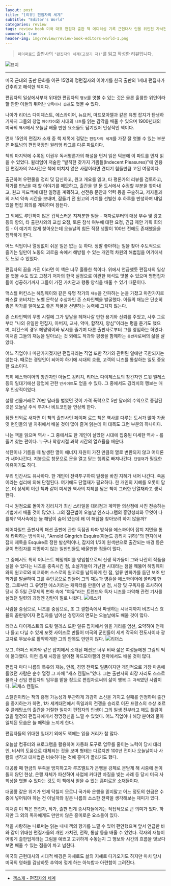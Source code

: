```yaml
---  
layout: post  
title: "[리뷰] 편집자의 세계"  
subtitle: "Editor's World"  
categories: review 
tags: review book 미국 대표 편집자 출판 책 에디터십 기록 근현대사 인물 위인전 자서전 경영 가치관 재능  
comments: true  
header-img: img/review/review-book-editors-world-1.png
---  
```

  
> `페이퍼로드` 출판사의 `"편집자의 세계(고정기 저)"`를 읽고 작성한 리뷰입니다.  

![표지](https://telegeam.github.io/assets/img/review/review-book-editors-world-1.png)  

---

미국 근대의 출판 문화를 이끈 15명의 명편집자의 이야기를 한국 출판의 1세대 편집자가 간추리고 해석한 책이다. 

편집자의 일상에서부터 위대한 편집자의 `행보`를 엿볼 수 있는 것은 물론 훌륭한 위인이라 할 만한 이들의 뛰어난 `안목이나 습관`도 엿볼 수 있다. 

나아가 리더스 다이제스트, 에스콰이어, 뉴요커, 마드모아젤과 같은 유명 잡지가 탄생하기까지 그들의 창업 `아이디어`와 시대의 `니즈`를 읽는 감각을 배울 수 있으며 1900년대의 미국의 `역사`에서 오늘날 배울 만한 요소들도 담겨있어 인상적인 책이다.

먼저 15인의 편집자 소개 중 책 제목에 걸맞는 `편집자의 세계`를 가장 잘 엿볼 수 있는 부분은 퍼트넘의 편집국장인 윌리엄 타그를 다룬 파트이다. 

책의 마지막에 수록된 이권우 독서평론가의 해설을 먼저 읽은 덕분에 이 파트를 먼저 읽을 수 있었다. 윌리엄이 저술한 "발칙한 갖가지 기쁨들(Indecent Pleasures)"에 인용된 편집자의 24시간은 책에 미치지 않은 사람이라면 견디기 힘들만큼 고된 여정이다.

출근하여 우편물을 정리 및 답신하고, 원고 개요를 읽고, 타 평론가의 리뷰를 검토하고, 작가를 만났을 때 할 이야기를 메모하고, 출간을 앞 둔 도서에서 수정할 부분을 찾아내고, 원고 피드백에 대한 일정을 계획하고, 선전용 문안과 약력 등을 구술하고, 저자들과의 저녁 약속 시간을 보내며, 잠들기 전 원고의 가치를 선별한 후 하루를 반성하며 내일 있을 편집 회의를 계획하며 잠든다.

그 외에도 루틴하지 않은 갑작스러운 지저분한 일들 - 저자로부터의 매상 부수 및 광고 등의 항의, 타 출판사와의 교섭 요청, 토론 참석 여부에 대한 요청, 긴급 제안 기획 회의 등 - 이 예기치 않게 찾아오는데 오늘날의 힘든 직장 생활이 100년 전에도 존재했음을 짐작하게 한다.

어느 직업이나 열정없이 쉬운 일은 없는 듯 하다. 정말 좋아하는 일을 찾아 주도적으로 즐기는 일만이 노동의 괴로움 속에서 해방될 수 있는 개인적 차원의 해법임을 여기에서도 느낄 수 있었다.

편집자의 꿈을 가진 이라면 이 책은 너무 훌륭한 책이다. 위에서 언급했듯 편집자의 일상을 엿볼 수도 있고 고정기 저자의 한국 실정으로 이관한 해석도 맛볼 수 있으며 명편집자들이 성공하기까지 그들이 가진 가치관과 행동 양식을 배울 수 있기 때문이다. 

맥스웰 퍼킨스는 헤밍웨이와 같은 유명 작가의 `재능`을 간파하는 눈을 가졌고 마찬가지로 파스칼 코비치는 노벨 문학상 수상자인 존 스타인벡을 발굴했다. 이들의 재능은 단순히 좋은 작가를 알아보고 좋은 작품을 선별하는 능력에 그치지 않는다. 

존 스타인벡의 무명 시절에 그가 앞날을 헤쳐나갈 만한 용기와 신뢰를 주었고, 사후 그로부터 "나의 유일한 편집자, 아버지, 교사, 악마, 합작자, 양심"이라는 평을 듣기도 했으며, 퍼킨스의 경우 헤밍웨이와 낚시를 즐기며 다른 출판사로부터 그를 영입하는 하였다. 이처럼 그들의 재능을 알아보는 것 외에도 작과와 평생을 함께하는 `동반자`로써의 삶을 살았다.

어느 직업이나 마찬가지겠지만 편집자라는 직업 또한 작가와 관련된 일에만 국한되지는 않는다. 때로는 경영인이 되어야 하기에 시대의 흐름, 고객의 니즈를 통찰하는 일도 중요한 요소이다. 

특히 에스콰이어의 창간자인 아놀드 깅리치, 리더스 다이제스트의 창간자인 드윗 엘레스 등의 일대기에선 창업에 관한 `인사이트`도 얻을 수 있다. 그 중에서도 깅리치의 행보는 매우 인상적이었다. 

설탕 선물거래로 70만 달러를 벌었던 것이 가격 폭락으로 5만 달러의 수익으로 종결된 것은 오늘날 주식 투자나 비트코인을 연상케 한다. 

잠깐 번외로 새자면 이 책의 출판사인 페이퍼 로드 책은 역사를 다루는 도서가 많아 가끔 옛 현인들의 발 자취에서 배울 것이 많아 즐겨 읽는데 이 대목도 그런 부분의 하나이다. 

나는 책을 읽으며 역사 - 그 중에서도 한 개인이 살았던 시대에 집중된 미세한 역사 - 를 즐겨 찾는 편이다. 누구나 학창시절 과학 시간의 열효율을 배운다. 

석탄이나 기름을 떼 발생한 열이 에너지 자원이 가진 만큼의 열로 변환되지 않고 어디론가 새어나간다. 지붕으로 창문으로 문을 열고 닫는 행위로 빠져나간다. `단열재`가 필요한 이유이기도 하다. 

우리 인간사도 유사하다. 한 개인이 전력투구하여 일생을 바친 지혜가 새어 나간다. 죽음이라는 섭리에 의해 단절된다. 여기에도 단열재가 필요하다. 한 개인의 지혜를 오롯이 담은, 더 상세히 이런 책과 같이 미세한 역사의 지혜를 담은 책이 그러한 단열재라고 생각한다.

다시 원점으로 돌아가 깅리치가 최신 스타일을 대리점과 계약한 의상점에 사진 전송하는 기법에서 배울 것이 많았다. 그의 접근법이 오늘날 인스타그램의 흥망성쇠와 무엇이 다를까? 역사속에는 늘 해답이 숨어 있는데 왜 이 해답을 찾아보려 하지 않을까?

페어차일드 출판사의 패션 출판에 관한 독점권 타파 방식을 에스콰이어 잡지 지면을 통해 타파하는 방식이나, "Arnold Gingrich Esquire(아놀드 깅리치 귀하)"의 편지에서 잡지 제목을 Esquire로 정한 발상력이나, 잡지의 1/3이 원색판으로 출간되는 배경 등은 굳이 편집자를 지망하지 않는 일반인들도 배울만한 점들이 많다. 

그 중에서도 특히 어니스트 헤밍웨이를 영입함으로써 신생 작가들이 그와 나란히 작품을 실을 수 있다는 니즈를 충족시킨 점, 소설가들이 가난한 시대라는 점을 꿰뚫어 헤밍웨이와의 원고료와 비교하며 스스로의 원고료를 납득하게 한 점, 일류 만화가를 돕던 보조 만화가를 발굴하여 그를 주인공으로 만들어 그의 재능과 영혼을 에스콰이어에 쏠리게 한 점, 그로부터 그 유명한 에스키라는 캐릭터를 만들어 낸 점, 시장 및 구독자를 조사하여 당시 주 5일 근무제의 변화 속에 "여유"라는 트렌드와 독자 니즈를 파악해 관련 기사를 실었던 일련의 과정엔 감탄이 절로 나왔다. 
![에스키](https://telegeam.github.io/assets/img/review/review-book-editors-world-3.png)  

사람을 중심으로, 니즈를 중심으로, 또 그 결합속에서 파생하는 시너지까지 비즈니스 효율의 끝판왕이자 편집자를 넘어선 경영자의 면모는 오늘날에도 배울 것이 많다. 

리더스 다이제스트의 드윗 엘레스 또한 일류 잡지에서 읽을 거리를 엄선, 요약하여 언제나 들고 다닐 수 있게 포켓 사이즈로 만들어 미국의 군인들이 세계 각국의 전도사이자 광고자로 무보수로 활약하게한 그의 안목도 만만치 않다. 
![리더스](https://telegeam.github.io/assets/img/review/review-book-editors-world-4.png)  

보그, 하퍼스 비자와 같은 잡지에서 소개된 패션은 너무 비싸 젊은 여성들에겐 그림의 떡에 불과했다. 이런 틈새 시장을 알아챈 마드모아젤의 전략에서도 배울 것이 많다. 

편집자 마다 나름의 특유의 재능, 안목, 경영 전략도 일품이지만 개인적으로 가장 마음에 들었던 사람은 순수 열정 그 자체 "캐스 캔필드"였다. 그는 출판사의 회장 자리도 스스로 물러나 선임 편집자의 임무를 맡을 정도로 편집자로써의 삶이 행복 `그 자체`였던 사람이다. 
![캐스 캔필드](https://telegeam.github.io/assets/img/review/review-book-editors-world-2.png)  

스탈린이라는 책의 흥행 가능성과 무관하게 과감히 소신을 가지고 실패를 인정하며 출간을 중지하는가 하면, 1차 세계대전에서 독일과의 전쟁을 승리로 이끈 프랑스의 수상 조르주 클레망소의 출간을 거절한 일까지 편집자의 인생이 그의 일생 전부라고 해도 틀림이 없을 열정의 편집자에게서 정명정신을 느낄 수 있었다. 어느 직업이나 해당 분야와 물아일체된 모습은 늘 매력을 느끼게 한다.

편집자들의 위대한 일대기 외에도 책에는 읽을 거리가 참 많다. 

오늘날 컴퓨터와 프로그램을 활용하여 자동화 도구로 업무를 줄이는 노력이 당시 대리인, 비서의 도움으로 대체되는 것을 보며 형태는 다르지만 100년 전이나 오늘날이나 사람의 생각과 대처법은 비슷하다는 것에 흥미가 끌리기도 했다. 

대공황 때 현금의 부족을 방지하고자 루즈벨트가 은행을 강제로 문닫게 해 시중에 돈이 돌지 않던 현상, 은행 자체가 파산하여 사업에 커다란 차질을 빚는 사례 등 당시 미국 사회상을 엿볼 수 있다는 것도 이 책에서 얻을 수 있는 흥미로운 소재들이다. 

대공황 같은 위기가 언제 닥칠지 모르니 국가와 은행을 믿지말고 어느 정도의 현금은 수중에 넣어둬야 하는 건 아닐까와 같은 나름의 소소한 전략을 생각해보는 재미가 있다. 

이처럼 이 책은 편집자, 작가, 출판 업계 종사자들에게는 직접적으로 큰 의미가 있다. 하지만 그 외의 독자에게도 만만치 않은 흥미로운 요소들이 있다. 

책을 사랑하는 나로써는 읽는 내내 책의 향기를 느낄 수 있어 편안했으며 앞서 언급한 바와 같이 위대한 편집가들의 개인 가치관, 전략, 통찰 등을 배울 수 있었다. 각자의 재능이 어떻게 출판업계라는 그림을 예쁘고 고귀하게 수놓는지 그 행보와 시간의 흐름을 엿보다 보면 배울 수 있는 점들이 차고 넘친다. 

미국의 근현대사의 시대적 배경은 자체로도 삶의 지혜로 다가오기도 하지만 마치 당시 미국의 영화를 감상하듯 추억에 젖게 하는 아늑함과 아련함이 그려진다. 

---

* [책소개 - 편집자의 세계](http://www.yes24.com/Product/Goods/102714792?OzSrank=1)


